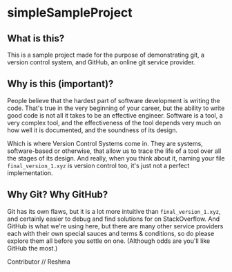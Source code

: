 # simpleSampleProject
## What is this?
This is a sample project made for the purpose of demonstrating git, a version control system, and GitHub, an online git service provider.

## Why is this (important)?
People believe that the hardest part of software development is writing the code. That's true in the very beginning of your career, but the ability to write good code is not all it takes to be an effective engineer. Software is a tool, a very complex tool, and the effectiveness of the tool depends very much on how well it is documented, and the soundness of its design.

Which is where Version Control Systems come in. They are systems, software-based or otherwise, that allow us to trace the life of a tool over all the stages of its design. And really, when you think about it, naming your file `final_version_1.xyz` is version control too, it's just not a perfect implementation.


## Why Git? Why GitHub?
Git has its own flaws, but it is a lot more intuitive than `final_version_1.xyz`, and certainly easier to debug and find solutions for on StackOverflow. And GitHub is what we're using here, but there are many other service providers each with their own special sauces and terms & conditions, so do please explore them all before you settle on one. (Although odds are you'll like GitHub the most.)

Contributor // Reshma